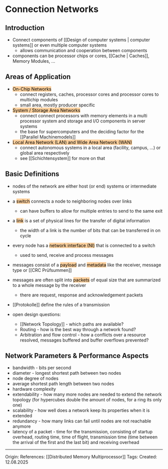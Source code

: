 # Connection Networks

## Introduction

- Connect components of [[Design of computer systems | computer systems]]  or even multiple computer systems
	- allows communication and cooperation between components
- components can be processor chips or cores, [[Cache | Caches]], Memory Modules, ...

## Areas of Application

- <mark style="background: #FFB86CA6;">On-Chip Networks</mark>
	- connect registers, caches, processor cores and processor cores to multichip modules
	- small area, mostly producer specific
- <mark style="background: #FFB86CA6;">System / Storage Area Networks</mark>
	- connect connect processors with memory elements in a multi processor system and storage and I/O components in server systems
	- the base for supercomputers and the deciding factor for the [[Parallel Machinemodels]]
- <mark style="background: #FFB86CA6;">Local Area Network (LAN) and Wide Area Network (WAN)</mark>
	- connect autonomous systems in a local area (facility, campus, ...) or global area respectively
	- see [[Schichtensystem]] for more on that

## Basic Definitions

- nodes of the network are either host (or end) systems or intermediate systems
- a <mark style="background: #FFB86CA6;">switch</mark> connects a node to neighboring nodes over links
	- can have buffers to allow for multiple entries to send to the same exit
- a <mark style="background: #FFB86CA6;">link</mark> is a set of physical lines for the transfer of digital information
	- the width of a link is the number of bits that can be transferred in on cycle
- every node has a <mark style="background: #FFB86CA6;">network interface (NI)</mark> that is connected to a switch
	- used to send, receive and process messages
- messages consist of a <mark style="background: #FFB86CA6;">payload</mark> and <mark style="background: #FFB86CA6;">metadata</mark> like the receiver, message type or [[CRC Prüfsummen]]
- messages are often split into <mark style="background: #FFB86CA6;">packets</mark> of equal size that are summarized to a whole message by the receiver
	- there are request, response and acknowledgement packets
- [[Protokolle]] define the rules of a transmission


- open design questions:
	- [[Network Topology]] - which paths are available?
	- Routing - how is the best way through a network found?
	- Arbitration and flow control - how a conflicts over a resource resolved, messages buffered and buffer overflows prevented?

## Network Parameters & Performance Aspects

- bandwidth - bits per second
- diameter - longest shortest path between two nodes
- node degree of nodes
- average shortest path length between two nodes
- hardware complexity
- extendability - how many more nodes are needed to extend the network topology (for hypercubes double the amount of nodes, for a ring its only one)
- scalability - how well does a network keep its properties when it is extended
- redundancy - how many links can fail until nodes are not reachable anymore
- latency of a packet - time for the transmission, consisting of startup overhead, routing time, time of flight, transmission time (time between the arrival of the first and the last bit) and receiving overhead
---

Origin: 
References: [[Distributed Memory Multiprocessor]] 
Tags: 
Created: 12.08.2025

